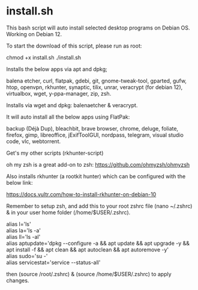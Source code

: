 # install.sh

This bash script will auto install selected desktop programs on Debian OS. Working on Debian 12.

To start the download of this script, please run as root:


chmod +x install.sh
./install.sh

Installs the below apps via apt and dpkg;

balena etcher, curl, flatpak, gdebi, git, gnome-tweak-tool, gparted, gufw, htop, openvpn, rkhunter, synaptic, tilix, unrar, veracrypt (for debian 12), virtualbox, wget, y-ppa-manager, zip, zsh.


Installs via wget and dpkg: balenaetcher & veracrypt.

It will auto install all the below apps using FlatPak:

backup (Déjà Dup), bleachbit, brave browser, chrome, deluge, foliate, firefox, gimp, libreoffice, jExifToolGUI, nordpass, telegram, visual studio code, vlc, webtorrent.


Get's my other scripts (rkhunter-script)

oh my zsh is a great add-on to zsh: https://github.com/ohmyzsh/ohmyzsh

Also installs rkhunter (a rootkit hunter) which can be configured with the below link:

https://docs.vultr.com/how-to-install-rkhunter-on-debian-10


Remember to setup zsh, and add this to your root zshrc file (nano ~/.zshrc) & in your user home folder (/home/$USER/.zshrc).

alias l='ls'  
alias la='ls -a'  
alias ll='ls -al'   
alias aptupdate='dpkg --configure -a && apt update && apt upgrade -y && apt install -f && apt clean && apt autoclean && apt autoremove -y'      
alias sudo='su -'  
alias servicestat='service --status-all'  

then (source /root/.zshrc) & (source /home/$USER/.zshrc) to apply changes.
